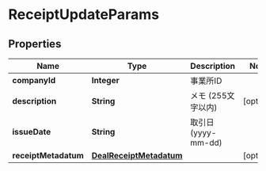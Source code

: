 

# ReceiptUpdateParams


## Properties

Name | Type | Description | Notes
------------ | ------------- | ------------- | -------------
**companyId** | **Integer** | 事業所ID | 
**description** | **String** | メモ (255文字以内) |  [optional]
**issueDate** | **String** | 取引日 (yyyy-mm-dd) | 
**receiptMetadatum** | [**DealReceiptMetadatum**](DealReceiptMetadatum.md) |  |  [optional]



